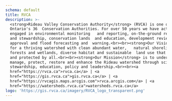 ```yaml
---
schema: default
title: RVCA
description: >-
  <strong>Rideau Valley Conservation Authority</strong> (RVCA) is one of
  Ontario's 36  Conservation Authorities. For over 50 years we have actively
  engaged in environmental monitoring   and reporting, on-the-ground restoration
  and stewardship, conservation lands  and education, development review and
  approval and flood forecasting and  warning.<br><br><strong>Our Vision</strong> is
  for a thriving watershed with clean abundant water,   natural shorelines, rich
  forests and wetlands, diverse habitat and sustainable  land use that is valued
  and protected by all.<br><br><strong>Our Mission</strong> is to understand, 
  manage, protect, restore and enhance the Rideau watershed through science, 
  stewardship, education, policy and leadership.<br><br><a
  href="https://rvca.ca">rvca.ca</a> | <a
  href="https://gis.rvca.ca">gis.rvca.ca</a> | <a
  href="https://rvcagis.maps.arcgis.com">rvca.arcgis.com</a> | <a
  href="https://watersheds.rvca.ca">watersheds.rvca.ca</a>
logo: 'https://gis.rvca.ca/imagery/RVCA_logo_transparent.png'
---
```

